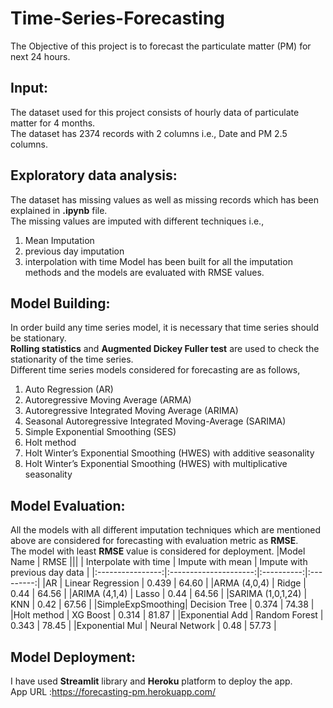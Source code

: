# Time-Series-Forecasting
The Objective of this project is to forecast the particulate matter (PM) for next 24 hours.
## Input:
The dataset used for this project consists of hourly data of particulate matter for 4 months.\
The dataset has 2374 records with 2 columns i.e., Date and PM 2.5 columns.

## Exploratory data analysis:
The dataset has missing values as well as missing records which has been explained in **.ipynb** file.\
The missing values are imputed with different techniques i.e., 
1) Mean Imputation
2) previous day imputation
3) interpolation with time
Model has been built for all the imputation methods and the models are evaluated with RMSE values.

## Model Building:
In order build any time series model, it is necessary that time series should be stationary.\
**Rolling statistics** and **Augmented Dickey Fuller test** are used to check the stationarity of the time series.\
Different time series models considered for forecasting are as follows,
1) Auto Regression (AR)
2) Autoregressive Moving Average (ARMA)
3) Autoregressive Integrated Moving Average (ARIMA)
4) Seasonal Autoregressive Integrated Moving-Average (SARIMA)
5) Simple Exponential Smoothing (SES)
6) Holt method
7) Holt Winter’s Exponential Smoothing (HWES) with additive seasonality
8) Holt Winter’s Exponential Smoothing (HWES) with multiplicative seasonality

## Model Evaluation:
All the models with all different imputation techniques which are mentioned above are considered for forecasting with evaluation metric as **RMSE**.\
The model with least **RMSE** value is considered for deployment.
|Model Name        |      RMSE                                                              |||
                   | Interpolate with time | Impute with mean | Impute with previous day data |
|:----------------:|:---------------------:|:----------:|:---------:|
|AR                | Linear Regression   |    0.439   |    64.60  |
|ARMA (4,0,4)      | Ridge               |    0.44    |    64.56  |
|ARIMA (4,1,4)     | Lasso               |    0.44    |    64.56  | 
|SARIMA (1,0,1,24) | KNN                 |    0.42    |    67.56  |
|SimpleExpSmoothing| Decision Tree       |    0.374   |    74.38  |
|Holt method       | XG Boost            |    0.314   |    81.87  |
|Exponential Add   | Random Forest       |    0.343   |    78.45  |
|Exponential Mul   | Neural Network      |    0.48    |    57.73  |

## Model Deployment:
I have used **Streamlit** library and **Heroku** platform to deploy the app.\
App URL :https://forecasting-pm.herokuapp.com/
